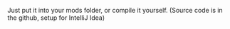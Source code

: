 Just put it into your mods folder, or compile it yourself. (Source code is in the github, setup for IntelliJ Idea)
